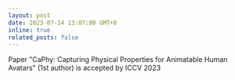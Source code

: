 ```yaml
---
layout: post
date: 2023-07-14 13:07:00 GMT+8
inline: true
related_posts: false
---
```


Paper "CaPhy: Capturing Physical Properties for Animatable Human Avatars" (1st author) is accepted by ICCV 2023